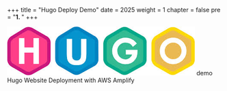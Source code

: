 +++
title = "Hugo Deploy Demo"
date = 2025
weight = 1
chapter = false
pre = "<b>1. </b>"
+++

![logo](../../static/images/1/logo.jpeg)
demo Hugo Website Deployment with AWS Amplify

